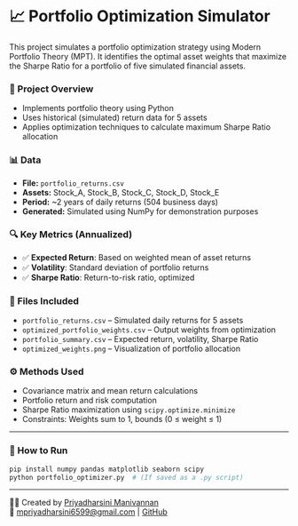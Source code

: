 
# 📈 Portfolio Optimization Simulator

This project simulates a portfolio optimization strategy using Modern Portfolio Theory (MPT). It identifies the optimal asset weights that maximize the Sharpe Ratio for a portfolio of five simulated financial assets.

### 💼 Project Overview
- Implements portfolio theory using Python
- Uses historical (simulated) return data for 5 assets
- Applies optimization techniques to calculate maximum Sharpe Ratio allocation

### 📊 Data
- **File:** `portfolio_returns.csv`
- **Assets:** Stock_A, Stock_B, Stock_C, Stock_D, Stock_E
- **Period:** ~2 years of daily returns (504 business days)
- **Generated:** Simulated using NumPy for demonstration purposes

### 🔍 Key Metrics (Annualized)
- ✅ **Expected Return**: Based on weighted mean of asset returns
- ✅ **Volatility**: Standard deviation of portfolio returns
- ✅ **Sharpe Ratio**: Return-to-risk ratio, optimized

### 📁 Files Included
- `portfolio_returns.csv` – Simulated daily returns for 5 assets
- `optimized_portfolio_weights.csv` – Output weights from optimization
- `portfolio_summary.csv` – Expected return, volatility, Sharpe Ratio
- `optimized_weights.png` – Visualization of portfolio allocation

### ⚙️ Methods Used
- Covariance matrix and mean return calculations
- Portfolio return and risk computation
- Sharpe Ratio maximization using `scipy.optimize.minimize`
- Constraints: Weights sum to 1, bounds (0 ≤ weight ≤ 1)

---

### 🚀 How to Run
```bash
pip install numpy pandas matplotlib seaborn scipy
python portfolio_optimizer.py  # (If saved as a .py script)
```

---

👩‍💻 Created by [Priyadharsini Manivannan](https://www.linkedin.com/in/priyadharsini-manivannan)  
📧 mpriyadharsini6599@gmail.com | [GitHub](https://github.com/Priyadharsini0605)
